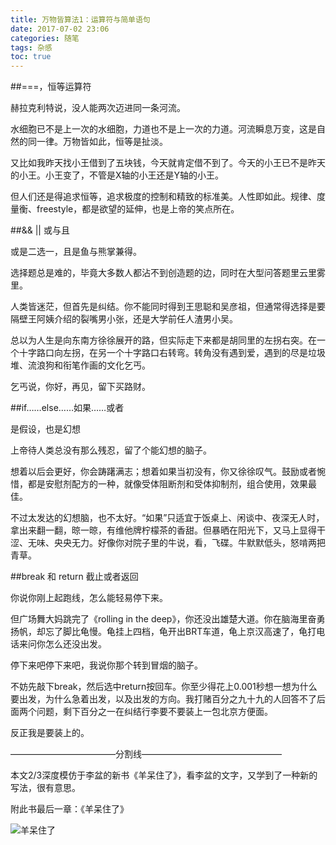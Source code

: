 ```yaml
---
title: 万物皆算法1：运算符与简单语句
date: 2017-07-02 23:06
categories: 随笔
tags: 杂感
toc: true
---
```

##===，恒等运算符

赫拉克利特说，没人能两次迈进同一条河流。

水细胞已不是上一次的水细胞，力道也不是上一次的力道。河流瞬息万变，这是自然的同一律。万物皆如此，恒等是扯淡。

又比如我昨天找小王借到了五块钱，今天就肯定借不到了。今天的小王已不是昨天的小王。小王变了，不管是X轴的小王还是Y轴的小王。

但人们还是得追求恒等，追求极度的控制和精致的标准美。人性即如此。规律、度量衡、freestyle，都是欲望的延伸，也是上帝的笑点所在。

##&& || 或与且

 或是二选一，且是鱼与熊掌兼得。

选择题总是难的，毕竟大多数人都沾不到创造题的边，同时在大型问答题里云里雾里。

人类皆迷茫，但首先是纠结。你不能同时得到王思聪和吴彦祖，但通常得选择是要隔壁王阿姨介绍的裂嘴男小张，还是大学前任人渣男小吴。

总以为人生是向东南方徐徐展开的路，但实际走下来都是胡同里的左拐右突。在一个十字路口向左拐，在另一个十字路口右转弯。转角没有遇到爱，遇到的尽是垃圾堆、流浪狗和衔笔作画的文化乞丐。

乞丐说，你好，再见，留下买路财。

##if……else……如果……或者

是假设，也是幻想

上帝待人类总没有那么残忍，留了个能幻想的脑子。

想着以后会更好，你会踌躇满志；想着如果当初没有，你又徐徐叹气。鼓励或者惋惜，都是安慰剂配方的一种，就像受体阻断剂和受体抑制剂，组合使用，效果最佳。

不过太发达的幻想脑，也不太好。“如果”只适宜于饭桌上、闲谈中、夜深无人时，拿出来翻一翻，晾一晾，有维他牌柠檬茶的香甜。但暴晒在阳光下，又马上显得干涩、无味、央央无力。好像你对院子里的牛说，看，飞碟。牛默默低头，怒啃两把青草。

##break 和 return 截止或者返回

你说你刚上起跑线，怎么能轻易停下来。

但广场舞大妈跳完了《rolling in the deep》，你还没出雄楚大道。你在脑海里奋勇扬帆，却忘了脚比龟慢。龟挂上四档，龟开出BRT车道，龟上京汉高速了，龟打电话来问你怎么还没出发。

停下来吧停下来吧，我说你那个转到冒烟的脑子。

不妨先敲下break，然后选中return按回车。你至少得花上0.001秒想一想为什么要出发，为什么急着出发，以及出发的方向。我打赌百分之九十九的人回答不了后面两个问题，剩下百分之一在纠结行李要不要装上一包北京方便面。

反正我是要装上的。

————————————分割线————————————————

本文2/3深度模仿于李盆的新书《羊呆住了》，看李盆的文字，又学到了一种新的写法，很有意思。

附此书最后一章：《羊呆住了》


![羊呆住了](http://upload-images.jianshu.io/upload_images/29336-140cfcc62d041ca7.jpg?imageMogr2/auto-orient/strip%7CimageView2/2/w/1240)
